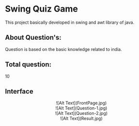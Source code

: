 # Swing Quiz Game
This project basically developed in swing and awt library of java.

## About Question's:
Question is based on the basic knowledge related to india.

## Total question:
10

## Interface
<center>
![Alt Text](FrontPage.jpg)<br>
![Alt Text](Question-1.jpg)<br>
![Alt Text](Question-2.jpg)<br>
![Alt Text](Result.jpg)
</center>
